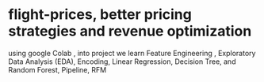 # flight-prices, better pricing strategies and revenue optimization
using google Colab , into project we learn Feature Engineering ,  Exploratory Data Analysis (EDA), Encoding, Linear  Regression, Decision Tree, and Random Forest, Pipeline, RFM
